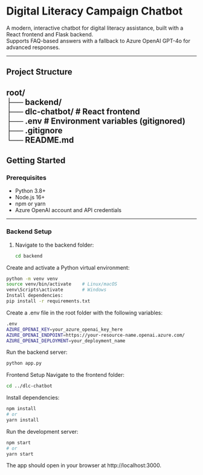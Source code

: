 # Digital Literacy Campaign Chatbot

A modern, interactive chatbot for digital literacy assistance, built with a React frontend and Flask backend.  
Supports FAQ-based answers with a fallback to Azure OpenAI GPT-4o for advanced responses.

---

## Project Structure

root/ <br/>
├── backend/ <br/>
├── dlc-chatbot/ # React frontend <br/>
├── .env # Environment variables (gitignored) <br/>
├── .gitignore <br/>
└── README.md <br/>
---

## Getting Started

### Prerequisites

- Python 3.8+
- Node.js 16+
- npm or yarn
- Azure OpenAI account and API credentials

---

### Backend Setup

1. Navigate to the backend folder:

   ```bash
   cd backend
Create and activate a Python virtual environment:
```bash
python -m venv venv
source venv/bin/activate    # Linux/macOS
venv\Scripts\activate       # Windows
Install dependencies:
pip install -r requirements.txt
```
Create a .env file in the root folder with the following variables:
```bash
.env
AZURE_OPENAI_KEY=your_azure_openai_key_here
AZURE_OPENAI_ENDPOINT=https://your-resource-name.openai.azure.com/
AZURE_OPENAI_DEPLOYMENT=your_deployment_name
```
Run the backend server:
```bash
python app.py
```
Frontend Setup
Navigate to the frontend folder:
```bash
cd ../dlc-chatbot
```
Install dependencies:
```bash
npm install
# or
yarn install
```
Run the development server:
```bash
npm start
# or
yarn start
```

The app should open in your browser at http://localhost:3000.
